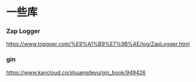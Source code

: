 # 一些库

### Zap Logger

https://www.topgoer.com/%E9%A1%B9%E7%9B%AE/log/ZapLogger.html

### gin

https://www.kancloud.cn/shuangdeyu/gin_book/949426